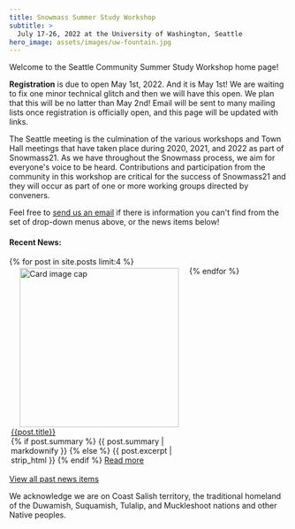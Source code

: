 ```yaml
---
title: Snowmass Summer Study Workshop
subtitle: >
  July 17-26, 2022 at the University of Washington, Seattle
hero_image: assets/images/uw-fountain.jpg
---
```


Welcome to the Seattle Community Summer Study Workshop home page!

**Registration** is due to open May 1st, 2022. And it is May 1st! We are waiting to fix one minor technical glitch and then we will have this open. We plan that this will be no latter than May 2nd! Email will be sent to many mailing lists once registration is officially open, and this page will be updated with links.

The Seattle meeting is the culmination of the various workshops and Town Hall meetings that have taken place during 2020, 2021, and 2022 as part of Snowmass21. As we have throughout the Snowmass process, we aim for everyone's voice to be heard. Contributions and participation from the community in this workshop are critical for the success of Snowmass21 and they will occur as part of one or more working groups directed by conveners.

Feel free to [send us an email](snowmass-loc2022@uw.edu) if there is information you can't find from the set of drop-down menus above, or the news items below!

<div class="mainpage-news mainpage-core">
<h4>Recent News:</h4>

<div class="container-fluid">
  <div class="news row" style="display: flex; flex-direction: row; flex-wrap: wrap;">
    {% for post in site.posts limit:4 %}
       <div class="card news" style="width: 20rem; margin: 3px">
          <a href="{{post.url}}">
          <img class="card-img-top" src="{{post.postimage}}" alt="Card image cap" style="width: 18rem; display:block; margin-left: auto; margin-right: auto">
          </a>
          <div class="card-body d-flex flex-column">
            <div class="card-text card-title">
               <a href="{{post.url}}">{{post.title}}</a>
            </div>
            <div class="card-text card-body">
              {% if post.summary %}
                  {{ post.summary | markdownify }}
              {% else %}
                  {{ post.excerpt | strip_html }}
              {% endif %}
            <a href="{{post.url}}">Read more</a></div>
          </div>
       </div>
    {% endfor %}
  </div>
</div>

<a href="/news">View all past news items</a>
</div>

We acknowledge we are on Coast Salish territory, the traditional homeland of the Duwamish, Suquamish, Tulalip, and Muckleshoot nations and other Native peoples.

